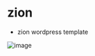 # zion

- zion wordpress template


![image](https://user-images.githubusercontent.com/58938287/157028402-c71bfb00-63a0-44bd-9d6e-2761375bbc1d.png)
